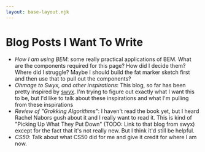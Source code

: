 ```yaml
---
layout: base-layout.njk
---
```


# Blog Posts I Want To Write

- _How I am using BEM_: some really practical applications of BEM. What are the
  components required for this page? How did I decide them? Where did I
  struggle? Maybe I should build the fat marker sketch first and then use that
  to pull out the components?
- _Ohmage to Swyx, and other inspirations_: This blog, so far has been pretty
  inspired by [swyx](swyx.io). I'm trying to figure out exactly what I want this
  to be, but I'd like to talk about these inspirations and what I'm pulling from
  these inspirations
- _Review of "Grokking Algorithms"_: I haven't read the book yet, but I heard
  Rachel Nabors gush about it and I really want to read it. This is kind of
  "Picking Up What They Put Down" (TODO: Link to that blog from swyx) except for
  the fact that it's not really new. But I think it'd still be helpful.
- _CS50_: Talk about what CS50 did for me and give it credit for where I am now.
